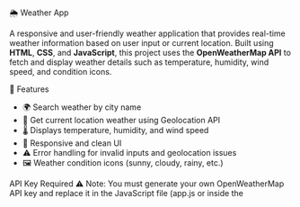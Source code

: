 🌦️ Weather App

A responsive and user-friendly weather application that provides real-time weather information based on user input or current location. Built using **HTML**, **CSS**, and **JavaScript**, this project uses the **OpenWeatherMap API** to fetch and display weather details such as temperature, humidity, wind speed, and condition icons.

🔧 Features

- 🌍 Search weather by city name  
- 📍 Get current location weather using Geolocation API  
- 🌡️ Displays temperature, humidity, and wind speed  
- 🎨 Responsive and clean UI  
- ⚠️ Error handling for invalid inputs and geolocation issues  
- 🖼️ Weather condition icons (sunny, cloudy, rainy, etc.)

API Key Required
⚠️ Note:
You must generate your own OpenWeatherMap API key and replace it in the JavaScript file (app.js or inside the <script> in index.html):
""const apiKey = 'YOUR_API_KEY_HERE';""

You can get a free API key by signing up at https://openweathermap.org/api

project structure:

weather-app/
│
├── weatherapp.html        
├── weatherapp.css             
└── (Optional) script.js 


